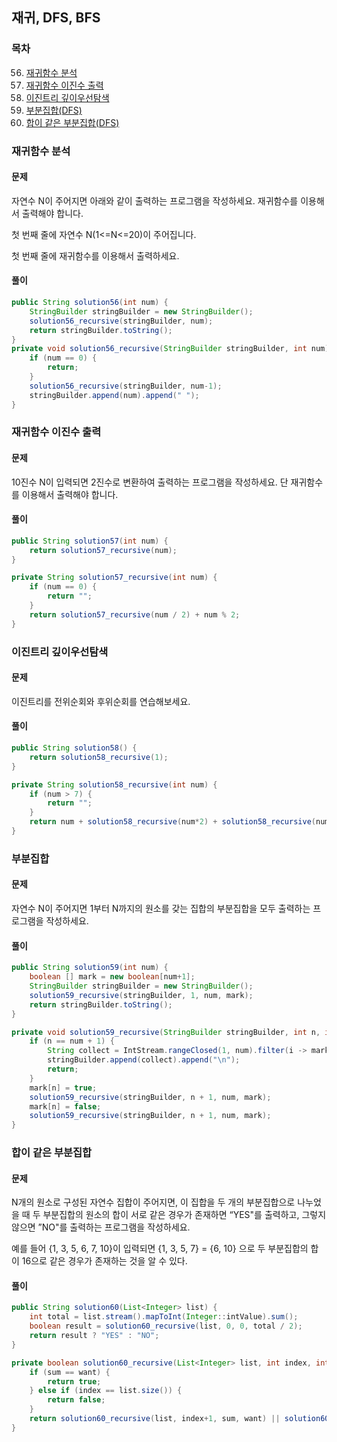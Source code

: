 ## 재귀, DFS, BFS

### 목차

56. [재귀함수 분석](#재귀함수-분석)
57. [재귀함수 이진수 출력](#재귀함수-이진수-출력)
58. [이진트리 깊이우선탐색](#이진트리-깊이우선탐색)
59. [부분집합(DFS)](#부분집합)
60. [합이 같은 부분집합(DFS)](#합이-같은-부분집합)

### 재귀함수 분석

#### 문제

자연수 N이 주어지면 아래와 같이 출력하는 프로그램을 작성하세요. 재귀함수를 이용해서 출력해야 합니다.

첫 번째 줄에 자연수 N(1<=N<=20)이 주어집니다.

첫 번째 줄에 재귀함수를 이용해서 출력하세요.

#### 풀이

```java
public String solution56(int num) {
    StringBuilder stringBuilder = new StringBuilder();
    solution56_recursive(stringBuilder, num);
    return stringBuilder.toString();
}
private void solution56_recursive(StringBuilder stringBuilder, int num) {
    if (num == 0) {
        return;
    }
    solution56_recursive(stringBuilder, num-1);
    stringBuilder.append(num).append(" ");
}
```

### 재귀함수 이진수 출력

#### 문제

10진수 N이 입력되면 2진수로 변환하여 출력하는 프로그램을 작성하세요. 단 재귀함수를 이용해서 출력해야 합니다.

#### 풀이

```java
public String solution57(int num) {
    return solution57_recursive(num);
}

private String solution57_recursive(int num) {
    if (num == 0) {
        return "";
    }
    return solution57_recursive(num / 2) + num % 2;
}
```

### 이진트리 깊이우선탐색

#### 문제

이진트리를 전위순회와 후위순회를 연습해보세요.

#### 풀이

```java
public String solution58() {
    return solution58_recursive(1);
}

private String solution58_recursive(int num) {
    if (num > 7) {
        return "";
    }
    return num + solution58_recursive(num*2) + solution58_recursive(num*2+1);
}
```

### 부분집합

#### 문제

자연수 N이 주어지면 1부터 N까지의 원소를 갖는 집합의 부분집합을 모두 출력하는 프로그램을 작성하세요.

#### 풀이

```java
public String solution59(int num) {
    boolean [] mark = new boolean[num+1];
    StringBuilder stringBuilder = new StringBuilder();
    solution59_recursive(stringBuilder, 1, num, mark);
    return stringBuilder.toString();
}

private void solution59_recursive(StringBuilder stringBuilder, int n, int num, boolean [] mark) {
    if (n == num + 1) {
        String collect = IntStream.rangeClosed(1, num).filter(i -> mark[i]).mapToObj(String::valueOf).collect(Collectors.joining(" "));
        stringBuilder.append(collect).append("\n");
        return;
    }
    mark[n] = true;
    solution59_recursive(stringBuilder, n + 1, num, mark);
    mark[n] = false;
    solution59_recursive(stringBuilder, n + 1, num, mark);
}
```

### 합이 같은 부분집합

#### 문제

N개의 원소로 구성된 자연수 집합이 주어지면, 이 집합을 두 개의 부분집합으로 나누었을 때 두 부분집합의 원소의 합이 서로 같은 경우가 존재하면 “YES"를 출력하고, 그렇지 않으면 ”NO"를 출력하는 프로그램을 작성하세요.

 예를 들어 {1, 3, 5, 6, 7, 10}이 입력되면 {1, 3, 5, 7} = {6, 10} 으로 두 부분집합의 합이 16으로 같은 경우가 존재하는 것을 알 수 있다.

#### 풀이

```java
public String solution60(List<Integer> list) {
    int total = list.stream().mapToInt(Integer::intValue).sum();
    boolean result = solution60_recursive(list, 0, 0, total / 2);
    return result ? "YES" : "NO";
}

private boolean solution60_recursive(List<Integer> list, int index, int sum, int want) {
    if (sum == want) {
        return true;
    } else if (index == list.size()) {
        return false;
    }
    return solution60_recursive(list, index+1, sum, want) || solution60_recursive(list, index +1, sum + list.get(index), want);
}
```